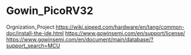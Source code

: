 # Gowin_PicoRV32
Orgnization_Project
https://wiki.sipeed.com/hardware/en/tang/common-doc/install-the-ide.html
https://www.gowinsemi.com/en/support/license/
https://www.gowinsemi.com/en/document/main/database/?support_search=MCU
